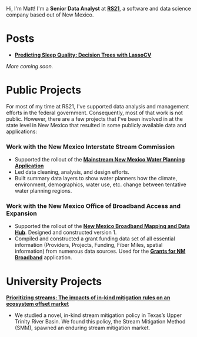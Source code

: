 Hi, I'm Matt! I'm a **Senior Data Analyst** at **[RS21](http://rs21.io)**, a software and data science company based out of New Mexico.

# Posts
- **[Predicting Sleep Quality: Decision Trees with LassoCV](Predicting_Sleep_Quality_Decision_Trees_with_LassoCV.html)**

_More coming soon._

# Public Projects
For most of my time at RS21, I've supported data analysis and management efforts in the federal government. Consequently, most of that work is not public. However, there are a few projects that I've been involved in at the state level in New Mexico that resulted in some publicly available data and applications:

### Work with the New Mexico Interstate Stream Commission
- Supported the rollout of the **[Mainstream New Mexico Water Planning Application](https://mainstreamnm.org/new-mexicos-water-data-now-an-interactive-journey/)**
- Led data cleaning, analysis, and design efforts.
- Built summary data layers to show water planners how the climate, environment, demographics, water use, etc. change between tentative water planning regions.

### Work with the New Mexico Office of Broadband Access and Expansion
- Supported the rollout of the **[New Mexico Broadband Mapping and Data Hub](https://maps.connect.nm.gov/)**. Designed and constructed version 1.
- Compiled and constructed a grant funding data set of all essential information (Providers, Projects, Funding, Fiber Miles, spatial information) from numerous data sources. Used for the **[Grants for NM Broadband](https://experience.arcgis.com/experience/fa07c9e3b6e348b9b7b3279353fa810a)** application.

# University Projects
**[Prioritizing streams: The impacts of in-kind mitigation rules on an ecosystem offset market](https://www.sciencedirect.com/science/article/abs/pii/S1462901122000491)**
- We studied a novel, in-kind stream mitigation policy in Texas’s Upper Trinity River Basin. We found this policy, the Stream Mitigation Method (SMM), spawned an enduring stream mitigation market. 
